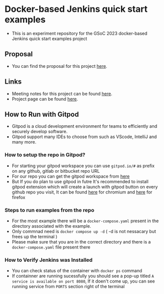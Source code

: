 # Docker-based Jenkins quick start examples

* This is an experiment repository for the GSoC 2023 docker-based Jenkins quick start examples project 

## Proposal

* You can find the proposal for this project [here](https://docs.google.com/document/d/1ZpPihadYqpAvR20rxZkTD2SVpf34E6YMzg6opU6yHAg/edit#heading=h.lntg56ljm653).

## Links

* Meeting notes for this project can be found [here](https://docs.google.com/document/d/1yij9OvM2_92My3vqjn6u8ABHjXcyy0a7O6oM30b6ctM/edit).
* Project page can be found [here](https://www.jenkins.io/projects/gsoc/2023/projects/docker-compose-build/).

## How to Run with Gitpod  
* Gitpod is a cloud development environment for teams to efficiently and securely develop software.
* Gitpod support many IDEs to choose from such as VScode, IntelliJ and many more.  

 ### How to setup the repo in Gitpod?
* For starting your gitpod workspace you can use `gitpod.io/#` as prefix on any github, gitlab or bitbucket repo URL
* For our repo you can get the gitpod workspace from [here](https://gitpod.io/#https://github.com/ash-sxn/GSoC-2023-docker-based-quickstart)  
* But If you do plan to use gitpod in futre It's recommended to install gitpod extension which will create a launch with gitpod button on every github repo you visit, It can be found [here](https://chrome.google.com/webstore/detail/gitpod-online-ide/dodmmooeoklaejobgleioelladacbeki) for chromium and [here](https://addons.mozilla.org/firefox/addon/gitpod/) for firefox 
### Steps to run examples from the repo
* For the most example there will be a `docker-compose.yaml` present in the directory associated with the example.
* Only commnad need is `docker compose up -d` ( -d is not nessacary but frees up the terminal ) 
* Please make sure that  you are in the correct directory and there is a `docker-compose.yaml` file present there
### How to Verify Jenkins was Installed 
* You can check status of the container with `docker ps` command 
* If containner are running sucessfully you should see a pop-up titled `A service is available on port 8080`, If it doen't come up, you can see running service from `PORTS` section right of the terminal 